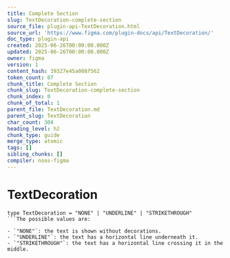 ```yaml
---
title: Complete Section
slug: TextDecoration-complete-section
source_file: plugin-api-TextDecoration.html
source_url: 'https://www.figma.com/plugin-docs/api/TextDecoration/'
doc_type: plugin-api
created: 2025-06-26T00:00:00.000Z
updated: 2025-06-26T00:00:00.000Z
owner: figma
version: 1
content_hash: 39327e45a008f562
token_count: 87
chunk_title: Complete Section
chunk_slug: TextDecoration-complete-section
chunk_index: 0
chunk_of_total: 1
parent_file: TextDecoration.md
parent_slug: TextDecoration
char_count: 304
heading_level: h2
chunk_type: guide
merge_type: atomic
tags: []
sibling_chunks: []
compiler: noos-figma
---
```


# TextDecoration

```
type TextDecoration = "NONE" | "UNDERLINE" | "STRIKETHROUGH"
```The possible values are:

- `"NONE"`: the text is shown without decorations.
- `"UNDERLINE"`: the text has a horizontal line underneath it.
- `"STRIKETHROUGH"`: the text has a horizontal line crossing it in the middle.
